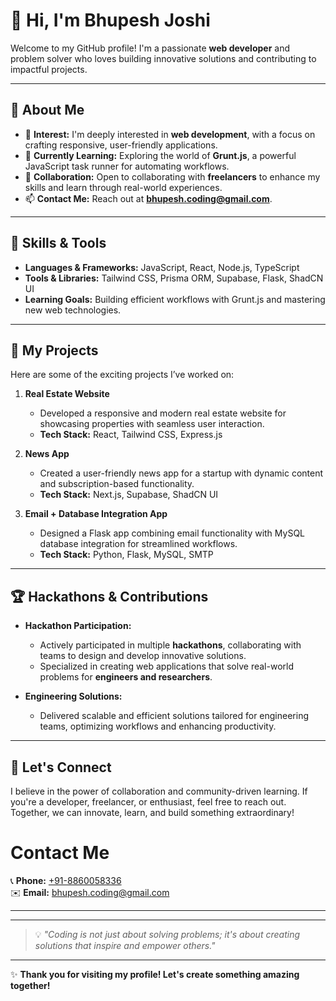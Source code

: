 # 👋 Hi, I'm Bhupesh Joshi

Welcome to my GitHub profile! I'm a passionate **web developer** and problem solver who loves building innovative solutions and contributing to impactful projects.

---

## 👀 About Me

- 🔭 **Interest:** I'm deeply interested in **web development**, with a focus on crafting responsive, user-friendly applications.
- 🌱 **Currently Learning:** Exploring the world of **Grunt.js**, a powerful JavaScript task runner for automating workflows.
- 💬 **Collaboration:** Open to collaborating with **freelancers** to enhance my skills and learn through real-world experiences.
- 📫 **Contact Me:** Reach out at **[bhupesh.coding@gmail.com](mailto:bhupesh.coding@gmail.com)**.

---

## 🔧 Skills & Tools

- **Languages & Frameworks:** JavaScript, React, Node.js, TypeScript  
- **Tools & Libraries:** Tailwind CSS, Prisma ORM, Supabase, Flask, ShadCN UI  
- **Learning Goals:** Building efficient workflows with Grunt.js and mastering new web technologies.

---

## 🚀 My Projects

Here are some of the exciting projects I’ve worked on:

1. **Real Estate Website**  
   - Developed a responsive and modern real estate website for showcasing properties with seamless user interaction.  
   - **Tech Stack:** React, Tailwind CSS, Express.js  

2. **News App**  
   - Created a user-friendly news app for a startup with dynamic content and subscription-based functionality.  
   - **Tech Stack:** Next.js, Supabase, ShadCN UI  

3. **Email + Database Integration App**  
   - Designed a Flask app combining email functionality with MySQL database integration for streamlined workflows.  
   - **Tech Stack:** Python, Flask, MySQL, SMTP  

---

## 🏆 Hackathons & Contributions

- **Hackathon Participation:**  
   - Actively participated in multiple **hackathons**, collaborating with teams to design and develop innovative solutions.  
   - Specialized in creating web applications that solve real-world problems for **engineers and researchers**.  

- **Engineering Solutions:**  
   - Delivered scalable and efficient solutions tailored for engineering teams, optimizing workflows and enhancing productivity.  

---

## 🌟 Let's Connect

I believe in the power of collaboration and community-driven learning. If you're a developer, freelancer, or enthusiast, feel free to reach out. Together, we can innovate, learn, and build something extraordinary!

# Contact Me

📞 **Phone:** [+91-8860058336](tel:+918860058336)  
✉️ **Email:** [bhupesh.coding@gmail.com](mailto:bhupesh.coding@gmail.com)

---




---

> 💡 *"Coding is not just about solving problems; it's about creating solutions that inspire and empower others."*

---

✨ **Thank you for visiting my profile! Let's create something amazing together!**
